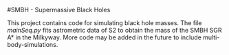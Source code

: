 #SMBH - Supermassive Black Holes

This project contains code for simulating black hole masses. The file *mainSeq.py* fits astrometric data of S2 to obtain the mass of the SMBH SGR A* in the Milkyway.
More code may be added in the future to include multi-body-simulations.